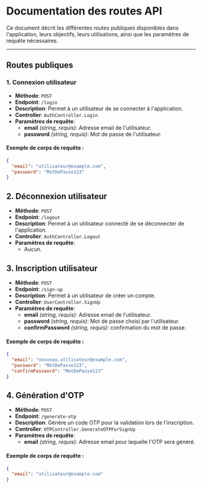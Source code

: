 # Documentation des routes API

Ce document décrit les différentes routes publiques disponibles dans l'application, leurs objectifs, leurs utilisations, ainsi que les paramètres de requête nécessaires.

---

## **Routes publiques**

### 1. **Connexion utilisateur**

- **Méthode**: `POST`
- **Endpoint**: `/login`
- **Description**: Permet à un utilisateur de se connecter à l'application.
- **Controller**: `AuthController.Login`
- **Paramètres de requête**:
  - **email** _(string, requis)_: Adresse email de l'utilisateur.
  - **password** _(string, requis)_: Mot de passe de l'utilisateur.

#### Exemple de corps de requête :

```json
{
  "email": "utilisateur@example.com",
  "password": "MotDePasse123"
}
```

## 2. Déconnexion utilisateur

- **Méthode**: `POST`
- **Endpoint**: `/logout`
- **Description**: Permet à un utilisateur connecté de se déconnecter de l'application.
- **Controller**: `AuthController.Logout`
- **Paramètres de requête**:
  - Aucun.

## 3. Inscription utilisateur

- **Méthode**: `POST`
- **Endpoint**: `/sign-up`
- **Description**: Permet à un utilisateur de créer un compte.
- **Controller**: `UserController.SignUp`
- **Paramètres de requête**:
  - **email** _(string, requis)_: Adresse email de l'utilisateur.
  - **password** _(string, requis)_: Mot de passe choisi par l'utilisateur.
  - **confirmPassword** _(string, requis)_: confirmation du mot de passe.

#### Exemple de corps de requête :

```json
{
  "email": "nouveau.utilisateur@example.com",
  "password": "MotDePasse123",
  "confirmPassword": "MotDePasse123"
}
```

## 4. Génération d'OTP

- **Méthode**: `POST`
- **Endpoint**: `/generate-otp`
- **Description**: Génère un code OTP pour la validation lors de l'inscription.
- **Controller**: `OTPController.GenerateOTPForSignUp`
- **Paramètres de requête**:
  - **email** _(string, requis)_: Adresse email pour laquelle l'OTP sera généré.

#### Exemple de corps de requête :

```json
{
  "email": "utilisateur@example.com"
}
```
